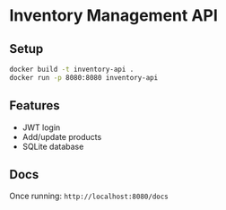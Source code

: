 # Inventory Management API

## Setup

```bash
docker build -t inventory-api .
docker run -p 8080:8080 inventory-api
```

## Features
- JWT login
- Add/update products
- SQLite database

## Docs
Once running: `http://localhost:8080/docs`
